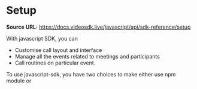 # Setup

**Source URL:** https://docs.videosdk.live/javascript/api/sdk-reference/setup

With javascript SDK, you can

- Customise call layout and interface
- Manage all the events related to meetings and participants
- Call routines on particular event.

To use javascript-sdk, you have two choices to make either use npm module or <script> tag in your bundler or direct in HTML.

`javascript-sdk`
`npm`
`<script>`
## Loading the library using <script> tag​

`<script>`
You can import this library using <script> tag. The easiest way to get started is to load this library from CDN, and add a couple of lines of code to your web page or app.

`<script>`
```
<html>  <head>....</head>  <body>    .....    <script src="https://sdk.videosdk.live/js-sdk/0.1.6/videosdk.js"></script>  </body></html>
```

`<html>  <head>....</head>  <body>    .....    <script src="https://sdk.videosdk.live/js-sdk/0.1.6/videosdk.js"></script>  </body></html>`
## Install JS SDK in your app / Bundling with webpack and other tools​

Another interesting option is to install library in your app and bundle it using webpack or rollup.

- NPMYARN

```
npm install @videosdk.live/js-sdk
```

`npm install @videosdk.live/js-sdk`
```
yarn add @videosdk.live/js-sdk
```

`yarn add @videosdk.live/js-sdk`
Then in your application code:

```
// Webpack/node-style requireconst VideoSDK = require("@videosdk.live/js-sdk");// or// es6 importimport { VideoSDK } from "@videosdk.live/js-sdk";VideoSDK.config("<token>")VideoSDK.initMeeting({...})
```

`// Webpack/node-style requireconst VideoSDK = require("@videosdk.live/js-sdk");// or// es6 importimport { VideoSDK } from "@videosdk.live/js-sdk";VideoSDK.config("<token>")VideoSDK.initMeeting({...})`
Got a Question? Ask us on discord

- Loading the library using <script> tagInstall JS SDK in your app / Bundling with webpack and other tools

`<script>`
Was this helpful?
